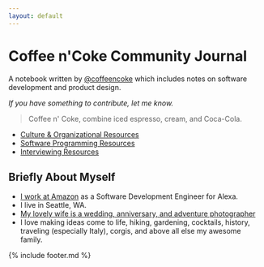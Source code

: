 ```yaml
---
layout: default
---
```


# Coffee n'Coke Community Journal

A notebook written by [@coffeencoke](https://github.com/coffeencoke) which includes notes on software development and product design.

*If you have something to contribute, let me know.*

> Coffee n' Coke, combine iced espresso, cream, and Coca-Cola.

- [Culture & Organizational Resources](culture-and-organizational-resources)
- [Software Programming Resources](software-programming-resources)
- [Interviewing Resources](interviewing-resources)

## Briefly About Myself

- [I work at Amazon](https://www.linkedin.com/in/coffeencoke/) as a Software Development Engineer for Alexa.
- I live in Seattle, WA.
- [My lovely wife is a wedding, anniversary, and adventure photographer](https://bettyelainephotography.com/)
- I love making ideas come to life, hiking, gardening, cocktails, history, traveling
(especially Italy), corgis, and above all else my awesome family.

{% include footer.md %}
